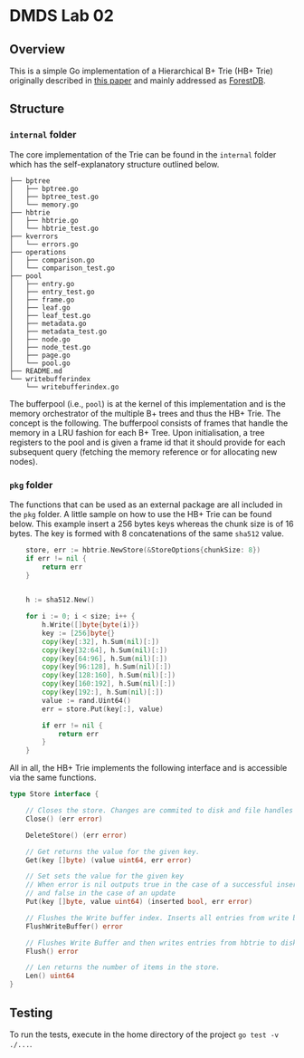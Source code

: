 # DMDS Lab 02

## Overview

This is a simple Go implementation of a Hierarchical B+ Trie (HB+ Trie) originally described in [this paper](https://www.computer.org/csdl/journal/tc/2016/03/07110563/13rRUyuegos) and mainly addressed as [ForestDB](https://github.com/couchbase/forestdb).

## Structure 

### `internal` folder

The core implementation of the Trie can be found in the `internal` folder which has the self-explanatory structure outlined below.
```
├── bptree
│   ├── bptree.go
│   ├── bptree_test.go
│   └── memory.go
├── hbtrie
│   ├── hbtrie.go
│   └── hbtrie_test.go
├── kverrors
│   └── errors.go
├── operations
│   ├── comparison.go
│   └── comparison_test.go
├── pool
│   ├── entry.go
│   ├── entry_test.go
│   ├── frame.go
│   ├── leaf.go
│   ├── leaf_test.go
│   ├── metadata.go
│   ├── metadata_test.go
│   ├── node.go
│   ├── node_test.go
│   ├── page.go
│   └── pool.go
├── README.md
└── writebufferindex
    └── writebufferindex.go
```

The bufferpool (i.e., `pool`) is at the kernel of this implementation and is the memory orchestrator of the multiple B+ trees and thus the HB+ Trie. The concept is the following. The bufferpool consists of frames that handle the memory in a LRU fashion for each B+ Tree. Upon initialisation, a tree registers to the pool and is given a frame id that it should provide for each subsequent query (fetching the memory reference or for allocating new nodes).

### `pkg` folder

The functions that can be used as an external package are all included in the `pkg` folder. A little sample on how to use the HB+ Trie can be found below. This example insert a 256 bytes keys whereas the chunk size is of 16 bytes. The key is formed with 8 concatenations of the same `sha512` value.

```Go
	store, err := hbtrie.NewStore(&StoreOptions{chunkSize: 8})
	if err != nil {
		return err
	}
	

	h := sha512.New()

	for i := 0; i < size; i++ {
		h.Write([]byte{byte(i)})
		key := [256]byte{}
		copy(key[:32], h.Sum(nil)[:])
		copy(key[32:64], h.Sum(nil)[:])
		copy(key[64:96], h.Sum(nil)[:])
		copy(key[96:128], h.Sum(nil)[:])
		copy(key[128:160], h.Sum(nil)[:])
		copy(key[160:192], h.Sum(nil)[:])
		copy(key[192:], h.Sum(nil)[:])
		value := rand.Uint64()
		err = store.Put(key[:], value)

        if err != nil {
            return err
        }
	}
```

All in all, the HB+ Trie implements the following interface and is accessible via the same functions.

```go
type Store interface {

	// Closes the store. Changes are commited to disk and file handles is closed.
	Close() (err error)

	DeleteStore() (err error)

	// Get returns the value for the given key.
	Get(key []byte) (value uint64, err error)

	// Set sets the value for the given key
	// When error is nil outputs true in the case of a successful insertion
	// and false in the case of an update
	Put(key []byte, value uint64) (inserted bool, err error)

	// Flushes the Write buffer index. Inserts all entries from write buffer to hbtrie
	FlushWriteBuffer() error

	// Flushes Write Buffer and then writes entries from hbtrie to disk.
	Flush() error

	// Len returns the number of items in the store.
	Len() uint64
}
```


## Testing

To run the tests, execute in the home directory of the project `go test -v ./...`.